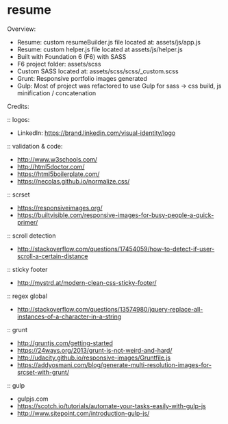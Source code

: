 # resume
Overview:
- Resume: custom resumeBuilder.js file located at: assets/js/app.js
- Resume: custom helper.js file located at assets/js/helper.js
- Built with Foundation 6 (F6) with SASS
- F6 project folder: assets/scss
- Custom SASS located at: assets/scss/scss/_custom.scss
- Grunt: Responsive portfolio images generated
- Gulp: Most of project was refactored to use Gulp for sass -> css build, js minification / concatenation

Credits:

:: logos:
- LinkedIn: https://brand.linkedin.com/visual-identity/logo

:: validation & code:
- http://www.w3schools.com/
- http://html5doctor.com/
- https://html5boilerplate.com/
- https://necolas.github.io/normalize.css/

:: scrset
- https://responsiveimages.org/
- https://builtvisible.com/responsive-images-for-busy-people-a-quick-primer/

:: scroll detection
- http://stackoverflow.com/questions/17454059/how-to-detect-if-user-scroll-a-certain-distance

:: sticky footer
- http://mystrd.at/modern-clean-css-sticky-footer/

:: regex global
- http://stackoverflow.com/questions/13574980/jquery-replace-all-instances-of-a-character-in-a-string

:: grunt
- http://gruntjs.com/getting-started
- https://24ways.org/2013/grunt-is-not-weird-and-hard/
- http://udacity.github.io/responsive-images/Gruntfile.js
- https://addyosmani.com/blog/generate-multi-resolution-images-for-srcset-with-grunt/

:: gulp
- gulpjs.com
- https://scotch.io/tutorials/automate-your-tasks-easily-with-gulp-js
- http://www.sitepoint.com/introduction-gulp-js/